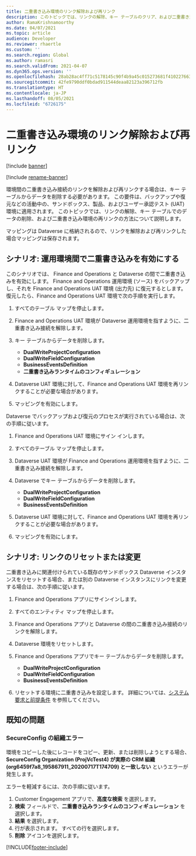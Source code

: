 ```yaml
---
title: 二重書き込み環境のリンク解除および再リンク
description: このトピックでは、リンクの解除、キー テーブルのクリア、および二重書き込み環境の再リンクの方法について説明します。
author: RamaKrishnamoorthy
ms.date: 04/07/2021
ms.topic: article
audience: Developer
ms.reviewer: rhaertle
ms.custom: ''
ms.search.region: Global
ms.author: ramasri
ms.search.validFrom: 2021-04-07
ms.dyn365.ops.version: ''
ms.openlocfilehash: 28ab28ac4ff71c5178145c90f4b9a45c015273681f4102276631e80e379246f3
ms.sourcegitcommit: 42fe9790ddf0bdad911544deaa82123a396712fb
ms.translationtype: HT
ms.contentlocale: ja-JP
ms.lasthandoff: 08/05/2021
ms.locfileid: "6726175"
---
```

# <a name="unlink-and-relink-dual-write-environments"></a>二重書き込み環境のリンク解除および再リンク

[!include [banner](../../includes/banner.md)]

[!include [rename-banner](~/includes/cc-data-platform-banner.md)]

環境間の二重書き込み接続のリンクを解除および再リンクする場合は、キー テーブルからデータを削除する必要があります。 この要件は、バックアップや復元などの活動中の、サンドボックス、製品、およびユーザー承認テスト (UAT) 環境に適用されます。 このトピックでは、リンクの解除、キー テーブルでのデータの削除、および二重書き込み環境の再リンクの方法について説明します。

マッピングは Dataverse に格納されるので、リンクを解除および再リンクした場合マッピングは保存されます。

## <a name="scenario-dual-write-is-enabled-between-production-environments"></a>シナリオ: 運用環境間で二重書き込みを有効にする

このシナリオでは、 Finance and Operations と Dataverse の間で二重書き込みを有効にします。 Finance and Operations 運用環境 (ソース) をバックアップし、それを Finance and Operations UAT 環境 (出力先) に復元するとします。 復元したら、Finance and Operations UAT 環境で次の手順を実行します。

1. すべてのテーブル マップを停止します。
2. Finance and Operations UAT 環境が Dataverse 運用環境を指すように、二重書き込み接続を解除します。
3. キー テーブルからデータを削除します。

    - **DualWriteProjectConfiguration**
    - **DualWriteFieldConfiguration**
    - **BusinessEventsDefinition**
    - **二重書き込みランタイムのコンフィギュレーション**

4. Dataverse UAT 環境に対して、Finance and Operations UAT 環境を再リンクすることが必要な場合があります。 
5. マッピングを有効にします。

Dataverse でバックアップおよび復元のプロセスが実行されている場合は、次の手順に従います。

1. Finance and Operations UAT 環境にサイン インします。
2. すべてのテーブル マップを停止します。
3. Dataverse UAT 環境が Finance and Operations 運用環境を指すように、二重書き込み接続を解除します。
4. Dataverse でキー テーブルからデータを削除します。

    - **DualWriteProjectConfiguration**
    - **DualWriteFieldConfiguration**
    - **BusinessEventsDefinition**

5. Dataverse UAT 環境に対して、Finance and Operations UAT 環境を再リンクすることが必要な場合があります。
6. マッピングを有効にします。

## <a name="scenario-reset-or-change-linking"></a>シナリオ: リンクのリセットまたは変更

二重書き込みに関連付けられている既存のサンドボックス Dataverse インスタンスをリセットする場合、または別の Dataverse インスタンスにリンクを変更する場合は、次の手順に従います。

1. Finance and Operations アプリにサインインします。
2. すべてのエンティティ マップを停止します。
3. Finance and Operations アプリと Dataverse の間の二重書き込み接続のリンクを解除します。
5. Dataverse 環境をリセットします。
6. Finance and Operations アプリでキー テーブルからデータを削除します。

    - **DualWriteProjectConfiguration**
    - **DualWriteFieldConfiguration**
    - **BusinessEventsDefinition**

7. リセットする環境に二重書き込みを設定します。 詳細については、[システム要求と前提条件](requirements-and-prerequisites.md) を参照してください。

## <a name="known-issues"></a>既知の問題

### <a name="secureconfig-organization-error"></a>SecureConfig の組織エラー

環境をコピーした後にレコードをコピー、更新、または削除しようとする場合、**SecureConfig Organization (ProjVcTest4) が実際の CRM 組織 (org6459f7a8_195867911_20200717T174709) と一致しない** というエラーが発生します。

エラーを軽減するには、次の手順に従います。

1. Customer Engagement アプリで、**高度な検索** を選択します。
2. **検索** フィールドで、**二重書き込みランタイムのコンフィギュレーション** を選択します。
3. **結果** を選択します。
4. 行が表示されます。 すべての行を選択します。
5. **削除** アイコンを選択します。

[!INCLUDE[footer-include](../../../../includes/footer-banner.md)]
